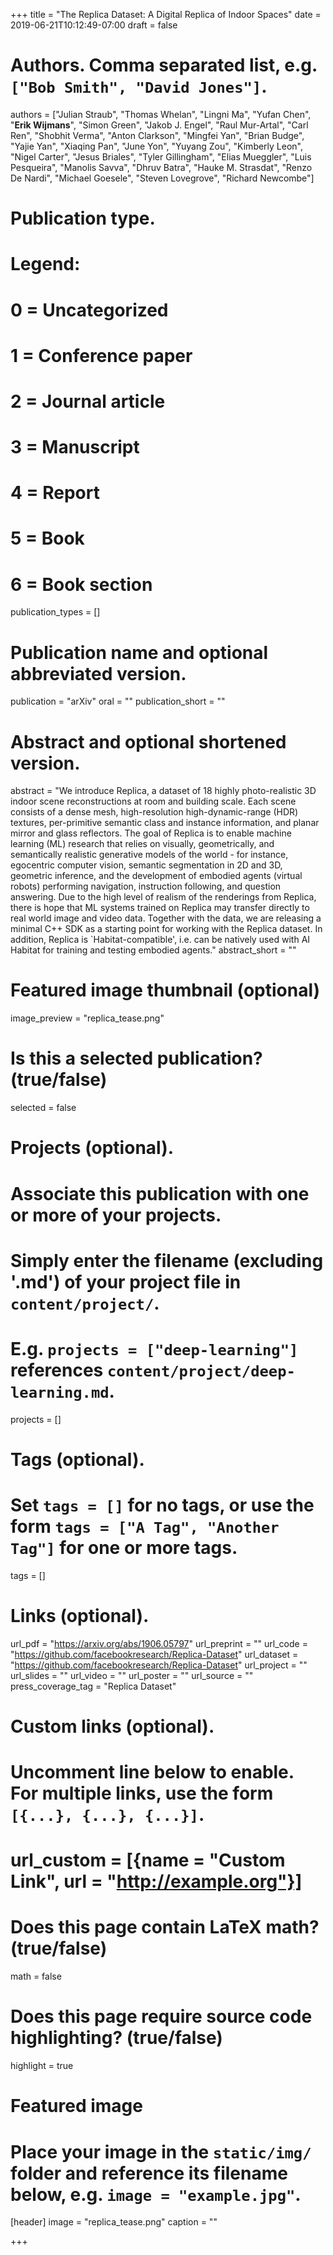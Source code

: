 +++
title = "The Replica Dataset: A Digital Replica of Indoor Spaces"
date = 2019-06-21T10:12:49-07:00
draft = false

# Authors. Comma separated list, e.g. `["Bob Smith", "David Jones"]`.
authors = ["Julian Straub", "Thomas Whelan", "Lingni Ma", "Yufan Chen", "**Erik Wijmans**", "Simon Green", "Jakob J. Engel", "Raul Mur-Artal", "Carl Ren", "Shobhit Verma", "Anton Clarkson", "Mingfei Yan", "Brian Budge", "Yajie Yan", "Xiaqing Pan", "June Yon", "Yuyang Zou", "Kimberly Leon", "Nigel Carter", "Jesus Briales", "Tyler Gillingham", "Elias Mueggler", "Luis Pesqueira", "Manolis Savva", "Dhruv Batra", "Hauke M. Strasdat", "Renzo De Nardi", "Michael Goesele", "Steven Lovegrove", "Richard Newcombe"]

# Publication type.
# Legend:
# 0 = Uncategorized
# 1 = Conference paper
# 2 = Journal article
# 3 = Manuscript
# 4 = Report
# 5 = Book
# 6 = Book section
publication_types = []

# Publication name and optional abbreviated version.
publication = "arXiv"
oral = ""
publication_short = ""

# Abstract and optional shortened version.
abstract = "We introduce Replica, a dataset of 18 highly photo-realistic 3D indoor scene reconstructions at room and building scale. Each scene consists of a dense mesh, high-resolution high-dynamic-range (HDR) textures, per-primitive semantic class and instance information, and planar mirror and glass reflectors. The goal of Replica is to enable machine learning (ML) research that relies on visually, geometrically, and semantically realistic generative models of the world - for instance, egocentric computer vision, semantic segmentation in 2D and 3D, geometric inference, and the development of embodied agents (virtual robots) performing navigation, instruction following, and question answering. Due to the high level of realism of the renderings from Replica, there is hope that ML systems trained on Replica may transfer directly to real world image and video data. Together with the data, we are releasing a minimal C++ SDK as a starting point for working with the Replica dataset. In addition, Replica is `Habitat-compatible', i.e. can be natively used with AI Habitat for training and testing embodied agents."
abstract_short = ""

# Featured image thumbnail (optional)
image_preview = "replica_tease.png"

# Is this a selected publication? (true/false)
selected = false

# Projects (optional).
#   Associate this publication with one or more of your projects.
#   Simply enter the filename (excluding '.md') of your project file in `content/project/`.
#   E.g. `projects = ["deep-learning"]` references `content/project/deep-learning.md`.
projects = []

# Tags (optional).
#   Set `tags = []` for no tags, or use the form `tags = ["A Tag", "Another Tag"]` for one or more tags.
tags = []

# Links (optional).
url_pdf = "https://arxiv.org/abs/1906.05797"
url_preprint = ""
url_code = "https://github.com/facebookresearch/Replica-Dataset"
url_dataset = "https://github.com/facebookresearch/Replica-Dataset"
url_project = ""
url_slides = ""
url_video = ""
url_poster = ""
url_source = ""
press_coverage_tag = "Replica Dataset"

# Custom links (optional).
#   Uncomment line below to enable. For multiple links, use the form `[{...}, {...}, {...}]`.
# url_custom = [{name = "Custom Link", url = "http://example.org"}]

# Does this page contain LaTeX math? (true/false)
math = false

# Does this page require source code highlighting? (true/false)
highlight = true

# Featured image
# Place your image in the `static/img/` folder and reference its filename below, e.g. `image = "example.jpg"`.
[header]
image = "replica_tease.png"
caption = ""

+++
